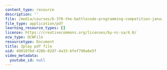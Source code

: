 ```yaml
---
content_type: resource
description: ''
file: /media/courses/6-370-the-battlecode-programming-competition-january-iap-2013/4001076d428b02d74a33bfef790a6e5f_g2NoQCEgsCM.pdf
file_type: application/pdf
learning_resource_types: []
license: https://creativecommons.org/licenses/by-nc-sa/4.0/
ocw_type: OCWFile
resourcetype: Document
title: 3play pdf file
uid: 4001076d-428b-02d7-4a33-bfef790a6e5f
video_metadata:
  youtube_id: null
---
```

